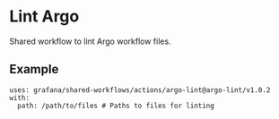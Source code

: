 # Lint Argo

Shared workflow to lint Argo workflow files.

## Example

<!-- x-release-please-start-version -->

```
uses: grafana/shared-workflows/actions/argo-lint@argo-lint/v1.0.2
with:
  path: /path/to/files # Paths to files for linting

```

<!-- x-release-please-end-version -->

